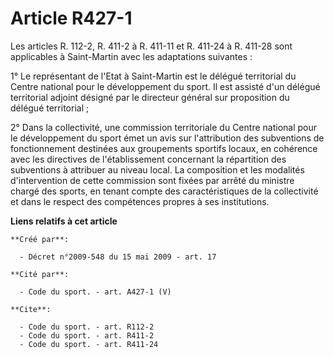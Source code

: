 # Article R427-1

Les articles R. 112-2, R. 411-2 à R. 411-11 et R. 411-24 à R. 411-28 sont applicables à Saint-Martin avec les adaptations
suivantes : 

1° Le représentant de l'Etat à Saint-Martin est le délégué territorial du Centre national pour le développement du sport. Il
est assisté d'un délégué territorial adjoint désigné par le directeur général sur proposition du délégué territorial ; 

2° Dans la collectivité, une commission territoriale du Centre national pour le développement du sport émet un avis sur
l'attribution des subventions de fonctionnement destinées aux groupements sportifs locaux, en cohérence avec les directives
de l'établissement concernant la répartition des subventions à attribuer au niveau local. La composition et les modalités
d'intervention de cette commission sont fixées par arrêté du ministre chargé des sports, en tenant compte des
caractéristiques de la collectivité et dans le respect des compétences propres à ses institutions.

**Liens relatifs à cet article**

	**Créé par**:

	  - Décret n°2009-548 du 15 mai 2009 - art. 17

	**Cité par**:

	  - Code du sport. - art. A427-1 (V)

	**Cite**:

	  - Code du sport. - art. R112-2
	  - Code du sport. - art. R411-2
	  - Code du sport. - art. R411-24
